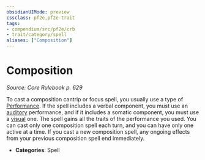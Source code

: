 ```yaml
---
obsidianUIMode: preview
cssclass: pf2e,pf2e-trait
tags:
- compendium/src/pf2e/crb
- trait/category/spell
aliases: ["Composition"]
---
```

# Composition  
*Source: Core Rulebook p. 629*  

To cast a composition cantrip or focus spell, you usually use a type of [Performance](../../Compendium/skills.md#Performance). If the spell includes a verbal component, you must use an [auditory](auditory.md) performance, and if it includes a somatic component, you must use a [visual](visual.md) one. The spell gains all the traits of the performance you used. You can cast only one composition spell each turn, and you can have only one active at a time. If you cast a new composition spell, any ongoing effects from your previous composition spell end immediately.

- **Categories**: Spell